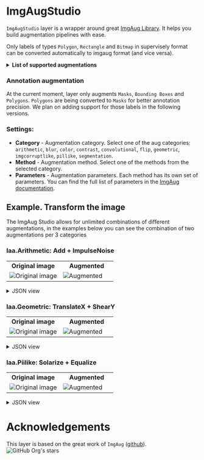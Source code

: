 # ImgAugStudio

`ImgAugStudio` layer is a wrapper around great [ImgAug Library](https://github.com/aleju/imgaug). It helps you build augmentation pipelines with ease.

Only labels of types `Polygon`, `Rectangle` and `Bitmap` in supervisely format can be converted automatically to imgaug format (and vice versa).

<details>
  <summary><b>List of supported augmentations</b></summary>

```python
{
    "arithmetic": [
        arithmetic.Add,
        arithmetic.AddElementwise,
        arithmetic.AdditiveGaussianNoise,
        arithmetic.AdditiveLaplaceNoise,
        arithmetic.AdditivePoissonNoise,
        arithmetic.Multiply,
        arithmetic.MultiplyElementwise,
        arithmetic.Cutout,
        arithmetic.Dropout,
        arithmetic.CoarseDropout,
        arithmetic.Dropout2d,
        arithmetic.ImpulseNoise,
        arithmetic.SaltAndPepper,
        arithmetic.CoarseSaltAndPepper,
        arithmetic.Salt,
        arithmetic.CoarseSalt,
        arithmetic.Pepper,
        arithmetic.CoarsePepper,
        arithmetic.Invert,
        arithmetic.Solarize,
        arithmetic.ContrastNormalization,
        arithmetic.JpegCompression,
    ],
    "blur": [
        blur.GaussianBlur,
        blur.AverageBlur,
        blur.MedianBlur,
        blur.BilateralBlur,
        blur.MotionBlur,
        blur.MeanShiftBlur,
    ],
    "color": [
        color.MultiplyAndAddToBrightness,
        color.MultiplyBrightness,
        color.AddToBrightness,
        color.MultiplyHueAndSaturation,
        color.MultiplyHue,
        color.MultiplySaturation,
        color.RemoveSaturation,
        color.AddToHueAndSaturation,
        color.AddToHue,
        color.AddToSaturation,
        color.Grayscale,
        color.ChangeColorTemperature,
        color.KMeansColorQuantization,
        color.UniformColorQuantization,
        color.Posterize,
    ],
    "contrast": [
        contrast.GammaContrast,
        contrast.SigmoidContrast,
        contrast.LogContrast,
        contrast.LinearContrast,
        contrast.AllChannelsHistogramEqualization,
        contrast.HistogramEqualization,
        contrast.AllChannelsCLAHE,
        contrast.CLAHE,
    ],
    "convolutional": [
        convolutional.Sharpen,
        convolutional.Emboss,
        convolutional.EdgeDetect,
        convolutional.DirectedEdgeDetect,
    ],
    "flip": [
        flip.Fliplr,
        flip.Flipud,
    ],
    "geometric": [
        geometric.ScaleX,
        geometric.ScaleY,
        geometric.TranslateX,
        geometric.TranslateY,
        geometric.Rotate,
        geometric.ShearX,
        geometric.ShearY,
        geometric.PiecewiseAffine,
        geometric.PerspectiveTransform,
        geometric.ElasticTransformation,
        geometric.Rot90,
    ],
    "imgcorruptlike": [
        imgcorruptlike.GaussianNoise,
        imgcorruptlike.ShotNoise,
        imgcorruptlike.ImpulseNoise,
        imgcorruptlike.SpeckleNoise,
        imgcorruptlike.GaussianBlur,
        imgcorruptlike.GlassBlur,
        imgcorruptlike.DefocusBlur,
        imgcorruptlike.MotionBlur,
        imgcorruptlike.ZoomBlur,
        imgcorruptlike.Fog,
        imgcorruptlike.Frost,
        imgcorruptlike.Snow,
        imgcorruptlike.Spatter,
        imgcorruptlike.Contrast,
        imgcorruptlike.Brightness,
        imgcorruptlike.Saturate,
        imgcorruptlike.JpegCompression,
        imgcorruptlike.Pixelate,
    ],
    "pillike": [
        pillike.Solarize,
        pillike.Equalize,
        pillike.Autocontrast,
        pillike.EnhanceColor,
        pillike.EnhanceContrast,
        pillike.EnhanceBrightness,
        pillike.EnhanceSharpness,
        pillike.FilterBlur,
        pillike.FilterSmooth,
        pillike.FilterSmoothMore,
        pillike.FilterEdgeEnhance,
        pillike.FilterEdgeEnhanceMore,
        pillike.FilterFindEdges,
        pillike.FilterContour,
        pillike.FilterEmboss,
        pillike.FilterSharpen,
        pillike.FilterDetail,
    ],
    "segmentation": [
        segmentation.Superpixels,
        segmentation.UniformVoronoi,
        segmentation.RegularGridVoronoi,
        segmentation.RelativeRegularGridVoronoi,
    ],
}
```

</details>

### Annotation augmentation

At the current moment, layer only augments `Masks`, `Bounding Boxes` and `Polygons`. `Polygons` are being converted to `Masks` for better annotation precision. We plan on adding support for those labels in the following versions.


### Settings:

- **Category** - Augmentation category. Select one of the aug categories: `arithmetic`, `blur`, `color`, `contrast`, `convolutional`, `flip`, `geometric`, `imgcorruptlike`, `pillike`, `segmentation`.
- **Method** - Augmentation method. Select one of the methods from the selected category.
- **Parameters** - Augmentation parameters. Each method has its own set of parameters. You can find the full list of parameters in the [ImgAug documentation](https://imgaug.readthedocs.io/en/latest/source/overview_of_augmenters.html).

## Example. Transform the image

The ImgAug Studio allows for unlimited combinations of different augmentations, in the examples below you can see the combination of two augmentations per 3 categories

### Iaa.Arithmetic: Add + ImpulseNoise

<table>
<tr>
<td style="text-align:center; width:50%"><strong>Original image</strong></td>
<td style="text-align:center; width:50%"><strong>Augmented</strong></td>
</tr>
<tr>
<td> <img src="https://github.com/user-attachments/assets/b107d22f-2f0e-4558-b73f-3de08c4740cc" alt="Original image" /> </td>
<td> <img src="https://github.com/user-attachments/assets/ec01a485-ea16-4cfb-87df-17b1a6466134" alt="Augmented" /> </td>
</tr>
</table>

<details>
  <summary>JSON view</summary>
<pre>
{
    "category": "arithmetic",
    "name": "Add",
    "params": {
        "value": [
            111,
            138
        ],
        "per_channel": false
    },
    "sometimes": null,
    "python": "iaa.Add(value=[111, 138], per_channel=False)",
    "icon": "zmdi zmdi-plus-1"
},
{
    "category": "arithmetic",
    "name": "ImpulseNoise",
    "params": {
        "p": [
            0,
            0.03
        ]
    },
    "sometimes": null,
    "python": "iaa.ImpulseNoise(p=[0, 0.03])",
    "icon": "zmdi zmdi-plus-1"
}
</pre>
</details>

### Iaa.Geometric: TranslateX + ShearY

<table>
<tr>
<td style="text-align:center; width:50%"><strong>Original image</strong></td>
<td style="text-align:center; width:50%"><strong>Augmented</strong></td>
</tr>
<tr>
<td> <img src="https://github.com/user-attachments/assets/02c12a33-a3ab-4463-8c81-c2191734b860" alt="Original image" /> </td>
<td> <img src="https://github.com/user-attachments/assets/2836502f-4349-4287-a386-d4e85eee4fcc" alt="Augmented" /> </td>
</tr>
</table>

<details>
  <summary>JSON view</summary>
<pre>
{
    "category": "geometric",
    "name": "ScaleX",
    "params": {
        "scale": [
            0.5,
            1.5
        ],
        "order": 1,
        "cval": 0,
        "mode": "constant",
        "fit_output": false
    },
    "sometimes": null,
    "python": "iaa.ScaleX(scale=[0.5, 1.5], order=1, cval=0, mode='constant', fit_output=False)",
    "icon": "zmdi zmdi-shape"
},
{
    "category": "geometric",
    "name": "ShearY",
    "params": {
        "shear": [
            -30,
            30
        ],
        "order": 1,
        "cval": 0,
        "mode": "constant",
        "fit_output": false
    },
    "sometimes": null,
    "python": "iaa.ShearY(shear=[-30, 30], order=1, cval=0, mode='constant', fit_output=False)",
    "icon": "zmdi zmdi-shape"
}
</pre>
</details>

### Iaa.Piilike: Solarize + Equalize

<table>
<tr>
<td style="text-align:center; width:50%"><strong>Original image</strong></td>
<td style="text-align:center; width:50%"><strong>Augmented</strong></td>
</tr>
<tr>
<td> <img src="https://github.com/user-attachments/assets/c920ef8b-81a6-435c-b684-2a649fae378e" alt="Original image" /> </td>
<td> <img src="https://github.com/user-attachments/assets/5e0cd31a-5395-4039-b2b3-e2e4394c42af" alt="Augmented" /> </td>
</tr>
</table>

<details>
  <summary>JSON view</summary>
<pre>
{
    "category": "pillike",
    "name": "Solarize",
    "params": {
        "p": 1,
        "threshold": [
            32,
            128
        ]
    },
    "sometimes": null,
    "python": "iaa.Solarize(p=1, threshold=[32, 128])",
    "icon": "zmdi zmdi-center-focus-strong"
},
{
    "category": "pillike",
    "name": "Equalize",
    "params": {},
    "sometimes": null,
    "python": "iaa.Equalize()",
    "icon": "zmdi zmdi-center-focus-strong"
}
</pre>
</details>

# Acknowledgements

This layer is based on the great work of `ImgAug` ([github](https://github.com/aleju/imgaug)). ![GitHub Org's stars](https://img.shields.io/github/stars/aleju/imgaug?style=social)
